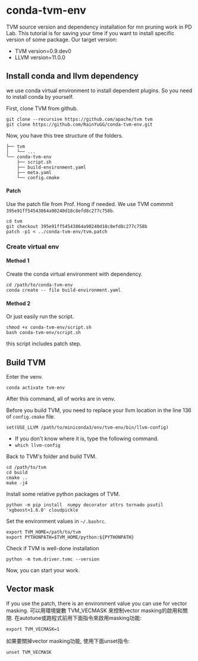 # conda-tvm-env
TVM source version and dependency installation for mn pruning work in PD Lab.
This tutorial is for saving your time if you want to install specific version of some package.
Our target version: 
- TVM version=0.9.dev0
- LLVM version=11.0.0

## Install conda and llvm dependency

we use conda virtual environment to install dependent plugins.
So you need to install conda by yourself.


First, clone TVM from github.
```shell
git clone --recursive https://github.com/apache/tvm tvm
git clone https://github.com/RainYuGG/conda-tvm-env.git
```

Now, you have this tree structure of the folders.
```shell
├── tvm
│   └── ... 
└── conda-tvm-env
    ├── script.sh
    ├── build-environment.yaml
    ├── meta.yaml
    └── config.cmake
```
#### Patch
Use the patch file from Prof. Hong if needed.
We use TVM commmit ```395e91ff54543864a90240d18c8efd8c277c758b```.
```shell
cd tvm
git checkout 395e91ff54543864a90240d18c8efd8c277c758b
patch -p1 < ../conda-tvm-env/tvm.patch
```

### Create virtual env
#### Method 1
Create the conda virtual environment with dependency.
```shell
cd /path/to/conda-tvm-env
conda create -- file build-environment.yaml
```

#### Method 2
Or just easily run the script.
```shell
chmod +x conda-tvm-env/script.sh
bash conda-tvm-env/script.sh
```
this script includes patch step.

## Build TVM
Enter the venv.
```shell
conda activate tvm-env
```
After this command, all of works are in venv.

Before you build TVM, you need to replace your llvm location in the line 136 of ```config.cmake``` file.
```shell
set(USE_LLVM /path/to/miniconda3/env/tvm-env/bin/llvm-config)
```
- If you don't know where it is, type the following command.
- ```which llvm-config ```

Back to TVM's folder and build TVM.
```shell
cd /path/to/tvm
cd build
cmake ..
make -j4
```

Install some relative python packages of TVM.
```shell
python -m pip install  numpy decorator attrs tornado psutil 'xgboost<1.6.0' cloudpickle
```

Set the environment values in ``` ~/.bashrc ```. 
```shell
export TVM_HOME=/path/to/tvm
export PYTHONPATH=$TVM_HOME/python:${PYTHONPATH}
```

Check if TVM is well-done installation
```shell
python -m tvm.driver.tvmc --version
```
Now, you can start your work.

## Vector mask
If you use the patch, there is an environment value you can use for vector masking.
可以用環境變數 TVM_VECMASK 來控制vector masking的啟用和關閉.
在autotune或跑程式前用下面指令來啟用masking功能:
```shell
export TVM_VECMASK=1
```
如果要關掉vector masking功能, 使用下面unset指令:
```
unset TVM_VECMASK
```
